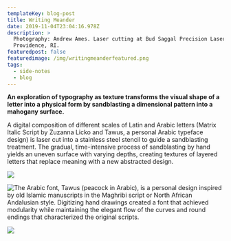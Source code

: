 ```yaml
---
templateKey: blog-post
title: Writing Meander
date: 2019-11-04T23:04:16.978Z
description: >
  Photography: Andrew Ames. Laser cutting at Bud Saggal Precision Laser Cutting,
  Providence, RI.
featuredpost: false
featuredimage: /img/writingmeanderfeatured.png
tags:
  - side-notes
  - blog
---
```

**An exploration of typography as texture transforms the visual shape of a letter into a physical form by sandblasting a dimensional pattern into a mahogany surface.**

A digital composition of different scales of Latin and Arabic letters (Matrix Italic Script by Zuzanna Licko and Tawus, a personal Arabic typeface design) is laser cut into a stainless steel stencil to guide a sandblasting treatment. The gradual, time-intensive process of sandblasting by hand yields an uneven surface with varying depths, creating textures of layered letters that replace meaning with a new abstracted design.

![](/img/writingmeander2.png)

![](/img/writingmeander4.png "The Arabic font, Tawus (peacock in Arabic), is a personal design inspired by old Islamic manuscripts in the Maghribi script or North African Andalusian style. Digitizing hand drawings created a font that achieved modularity while maintaining the elegant flow of the curves and round endings that characterized the original scripts.")

![](/img/writingmeander5.png)
